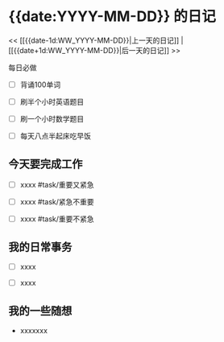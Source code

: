 # {{date:YYYY-MM-DD}} 的日记

<< [[{{date-1d:WW_YYYY-MM-DD}}|上一天的日记]] | [[{{date+1d:WW_YYYY-MM-DD}}|后一天的日记]] >>

  

每日必做

- [ ] 背诵100单词

- [ ] 刷半个小时英语题目

- [ ] 刷一个小时数学题目

- [ ] 每天八点半起床吃早饭

  

## 今天要完成工作

- [ ] xxxx #task/重要又紧急

- [ ] xxxx #task/紧急不重要

- [ ] xxxx #task/重要不紧急

  

## 我的日常事务

- [ ] xxxx

- [ ] xxxx

  

## 我的一些随想

- xxxxxxx